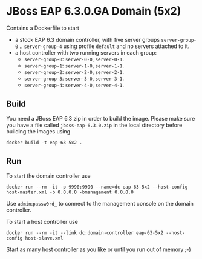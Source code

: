 # JBoss EAP 6.3.0.GA Domain (5x2)

Contains a Dockerfile to start 
 
- a stock EAP 6.3 domain controller, with five server groups `server-group-0` .. `server-group-4` using profile `default` and no servers attached to it.
- a host controller with two running servers in each group: 
    - `server-group-0`: `server-0-0`, `server-0-1`.
    - `server-group-1`: `server-1-0`, `server-1-1`.
    - `server-group-2`: `server-2-0`, `server-2-1`.
    - `server-group-3`: `server-3-0`, `server-3-1`.
    - `server-group-4`: `server-4-0`, `server-4-1`.

## Build

You need a JBoss EAP 6.3 zip in order to build the image. Please make sure you have a file called `jboss-eap-6.3.0.zip` in the local directory before building the images using
 
    docker build -t eap-63-5x2 .

## Run

To start the domain controller use 

    docker run --rm -it -p 9990:9990 --name=dc eap-63-5x2 --host-config host-master.xml -b 0.0.0.0 -bmanagement 0.0.0.0
    
Use `admin`:`passw0rd_` to connect to the management console on the domain controller. 
    
To start a host controller use

    docker run --rm -it --link dc:domain-controller eap-63-5x2 --host-config host-slave.xml

Start as many host controller as you like or until you run out of memory ;-)
